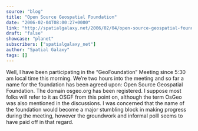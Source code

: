 ```yaml
---
source: "blog"
title: "Open Source Geospatial Foundation"
date: "2006-02-04T08:00:27+0000"
link: "http://spatialgalaxy.net/2006/02/04/open-source-geospatial-foundation/"
draft: "false"
showcase: "planet"
subscribers: ["spatialgalaxy_net"]
author: "Spatial Galaxy"
tags: []
---
```


Well, I have been participating in the &ldquo;GeoFoundation&rdquo; Meeting since 5:30 am local time this morning. We&rsquo;re two hours into the meeting and so far a name for the foundation has been agreed upon: Open Source Geospatial Foundation.
The domain osgeo.org has been registered. I suppose most folks will refer to it as OSGF from this point on, although the term OsGeo was also mentioned in the discussions.
I was concerned that the name of the foundation would become a major stumbling block in making progress during the meeting, however the groundwork and informal polll seems to have paid off in that regard.

